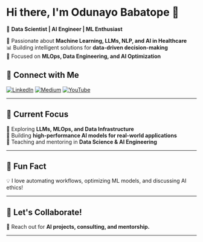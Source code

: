 # Hi there, I'm Odunayo Babatope 👋

🚀 **Data Scientist | AI Engineer | ML Enthusiast**  

🔬 Passionate about **Machine Learning, LLMs, NLP, and AI in Healthcare**  
📊 Building intelligent solutions for **data-driven decision-making**  
🎯 Focused on **MLOps, Data Engineering, and AI Optimization**  

## 🔗 Connect with Me
[![LinkedIn](https://img.shields.io/badge/LinkedIn-%230077B5.svg?style=for-the-badge&logo=linkedin&logoColor=white)](https://www.linkedin.com/in/odunayo-mercy-babatope-a71762154/)
[![Medium](https://img.shields.io/badge/Medium-%23000000.svg?style=for-the-badge&logo=medium&logoColor=white)](https://medium.com/@codetops)
[![YouTube](https://img.shields.io/badge/YouTube-%23FF0000.svg?style=for-the-badge&logo=youtube&logoColor=white)](https://www.youtube.com/@codetops)

---

## 🎯 Current Focus
📌 Exploring **LLMs, MLOps, and Data Infrastructure**  
📌 Building **high-performance AI models for real-world applications**  
📌 Teaching and mentoring in **Data Science & AI Engineering**

---

## 🌟 Fun Fact
💡 I love automating workflows, optimizing ML models, and discussing AI ethics!

---

## 📢 Let's Collaborate!
📩 Reach out for **AI projects, consulting, and mentorship.**  

---

